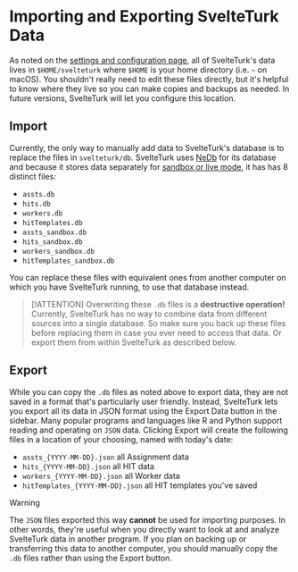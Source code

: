 # Importing and Exporting SvelteTurk Data

As noted on the [settings and configuration page](settings.md), all of SvelteTurk's data lives in `$HOME/svelteturk` where `$HOME` is your home directory (i.e. `~` on macOS). You shouldn't really need to edit these files directly, but it's helpful to know where they live so you can make copies and backups as needed. In future versions, SvelteTurk will let you configure this location.

## Import

Currently, the only way to manually add data to SvelteTurk's database is to replace the files in `svelteturk/db`. SvelteTurk uses [NeDb](https://github.com/louischatriot/nedb) for its database and because it stores data separately for [sandbox or live mode](modes.md), it has has 8 distinct files:

- `assts.db`
- `hits.db`
- `workers.db`
- `hitTemplates.db`
- `assts_sandbox.db`
- `hits_sandbox.db`
- `workers_sandbox.db`
- `hitTemplates_sandbox.db`

You can replace these files with equivalent ones from another computer on which you have SvelteTurk running, to use that database instead.

> [!ATTENTION]
> Overwriting these `.db` files is a **destructive operation!** Currently, SvelteTurk has no way to combine data from different sources into a single database. So make sure you back up these files before replacing them in case you ever need to access that data. Or export them from within SvelteTurk as described below.

## Export

While you can copy the `.db` files as noted above to export data, they are not saved in a format that's particularly user friendly. Instead, SvelteTurk lets you export all its data in JSON format using the Export Data button in the sidebar. Many popular programs and languages like R and Python support reading and operating on `JSON` data. Clicking Export will create the following files in a location of your choosing, named with today's date:

- `assts_{YYYY-MM-DD}.json` all Assignment data
- `hits_{YYYY-MM-DD}.json` all HIT data
- `workers_{YYYY-MM-DD}.json` all Worker data
- `hitTemplates_{YYYY-MM-DD}.json` all HIT templates you've saved

> [!WARNING]
> The `JSON` files exported this way **cannot** be used for importing purposes. In other words, they're useful when you directly want to look at and analyze SvelteTurk data in another program. If you plan on backing up or transferring this data to another computer, you should manually copy the `.db` files rather than using the Export button.
